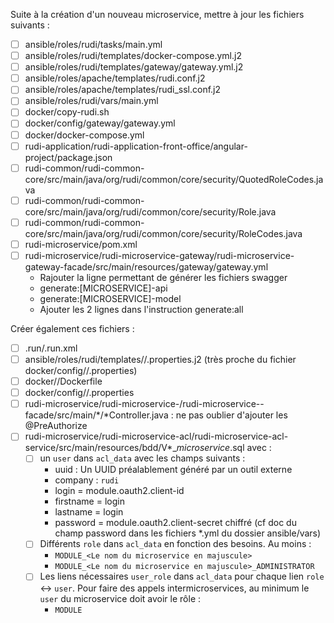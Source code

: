 Suite à la création d'un nouveau microservice, mettre à jour les fichiers suivants :

- [ ] ansible/roles/rudi/tasks/main.yml
- [ ] ansible/roles/rudi/templates/docker-compose.yml.j2
- [ ] ansible/roles/rudi/templates/gateway/gateway.yml.j2
- [ ] ansible/roles/apache/templates/rudi.conf.j2
- [ ] ansible/roles/apache/templates/rudi_ssl.conf.j2
- [ ] ansible/roles/rudi/vars/main.yml
- [ ] docker/copy-rudi.sh
- [ ] docker/config/gateway/gateway.yml
- [ ] docker/docker-compose.yml
- [ ] rudi-application/rudi-application-front-office/angular-project/package.json
- [ ] rudi-common/rudi-common-core/src/main/java/org/rudi/common/core/security/QuotedRoleCodes.java
- [ ] rudi-common/rudi-common-core/src/main/java/org/rudi/common/core/security/Role.java
- [ ] rudi-common/rudi-common-core/src/main/java/org/rudi/common/core/security/RoleCodes.java
- [ ] rudi-microservice/pom.xml
- [ ] 
  rudi-microservice/rudi-microservice-gateway/rudi-microservice-gateway-facade/src/main/resources/gateway/gateway.yml
  - Rajouter la ligne permettant de générer les fichiers swagger
  - generate:[MICROSERVICE]-api
  - generate:[MICROSERVICE]-model
  - Ajouter les 2 lignes dans l'instruction generate:all

Créer également ces fichiers :

- [ ] .run/<microservice>.run.xml
- [ ] ansible/roles/rudi/templates/<microservice>/<microservice>.properties.j2 (très proche du fichier
  docker/config/<microservice>/<microservice>.properties)
- [ ] docker/<microservice>/Dockerfile
- [ ] docker/config/<microservice>/<microservice>.properties
- [ ] rudi-microservice/rudi-microservice-<microservice>/rudi-microservice-<microservice>-facade/src/main/*/*Controller.java : ne pas oublier d'ajouter les @PreAuthorize
- [ ] rudi-microservice/rudi-microservice-acl/rudi-microservice-acl-service/src/main/resources/bdd/V*__microservice_<microservice>.sql avec :
  - [ ] un `user` dans `acl_data` avec les champs suivants :
    - uuid : Un UUID préalablement généré par un outil externe
    - company : `rudi`
    - login = module.oauth2.client-id
    - firstname = login
    - lastname = login
    - password = module.oauth2.client-secret chiffré (cf doc du champ password dans les fichiers *.yml du dossier ansible/vars)
  - [ ] Différents `role` dans `acl_data` en fonction des besoins. Au moins :
    - `MODULE_<Le nom du microservice en majuscule>`
    - `MODULE_<Le nom du microservice en majuscule>_ADMINISTRATOR`
  - [ ] Les liens nécessaires `user_role` dans `acl_data` pour chaque lien `role` <-> `user`. Pour faire des appels intermicroservices, au minimum le `user` du microservice doit avoir le rôle :
    - `MODULE`
